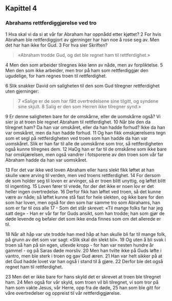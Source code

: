 ## Kapittel 4

### Abrahams rettferdiggjørelse ved tro

1 Hva skal vi da si at vår far Abraham har oppnådd etter kjøttet?
2 For hvis Abraham ble rettferdiggjort av gjerninger har han noe å rose seg av. Men det har han ikke for Gud.
3 For hva sier Skriften? 

> «Abraham trodde Gud, og det ble regnet ham til rettferdighet.»

4 Men den som arbeider tilregnes ikke lønn av nåde, men av forpliktelse.
5 Men den som ikke arbeider, men tror på ham som rettferdiggjør den ugudelige, for ham regnes troen til rettferdighet.

6 Slik snakker David om saligheten til den som Gud tilregner rettferdighet uten gjerninger:

> 7 «Salige er de som har fått overtredelsene sine tilgitt, 
> og syndene sine skjult.
> 8 Salig er den som Herren ikke tilregner synd.»

9 Er denne saligheten bare for de omskårne, eller de uomskårne også? Vi sier jo at troen ble regnet Abraham til rettferdighet.
10 Når ble den da tilregnet ham? Da han var omskåret, eller da han hadde forhud? Ikke da han var omskåret, men da han hadde forhud.
11 Og han fikk omskjærelsens tegn som et segl på rettferdigheten ved troen som han hadde da han var uomskåret. Slik er han far til alle de uomskårne som tror, så rettferdigheten også kunne tilregnes dem.
12 HaOg han er far til de omskårne som ikke bare har omskjærelsen, men også vandrer i fotsporene av den troen som vår far Abraham hadde da han var uomskåret.

13 For det var ikke ved loven Abraham eller hans slekt fikk løftet at han skulle være arving til verden, men ved troens rettferdighet.
14 For dersom de som holder seg til loven er arvinger, så er troen blitt unyttig, og løftet blitt til ingenting.
15 Loven fører til vrede, for der det ikke er noen lov er det heller ingen overtredelse.
16 Derfor fikk han løftet ved troen, så det kunne være av nåde; så løftet kunne stå fast for hele slekten, og ikke bare for den som har loven, men også for den som har samme tro som Abrahams, han som er far til oss alle
17  - Som det står skrevet: «Til mange folks far har jeg satt deg» - Han er vår far for Guds ansikt, som han trodde; han som gjør de døde levende og befaler det som ikke enda finnes som om det allerede er til.

18 Når alt håp var ute trodde han med håp at han skulle bli far til mange folk, på grunn av det som var sagt: «Slik skal din slekt bli».
19 Og uten å bli svak i troen så han på sin egen, utlevde kropp - for han var nesten hundre år gammel - og på Saras døde morsliv.
20 Men han tvilte ikke på Guds løfte i vantro, men ble sterk i troen og gav Gud æren.
21 Han var helt sikker på at det Gud hadde lovet var han også i stand til å gjøre.
22 Derfor ble det også regnet ham til rettferdighet.

23 Men det er ikke bare for hans skyld det er skrevet at troen ble tilregnet ham.
24 Men også for vår skyld, som troen vil bli tilregnet, vi som tror på ham som vakte Jesus, vår Herre, opp fra de døde,
25 han som ble gitt for våre overtredelser og oppreist til vår rettferdiggjørelse.
